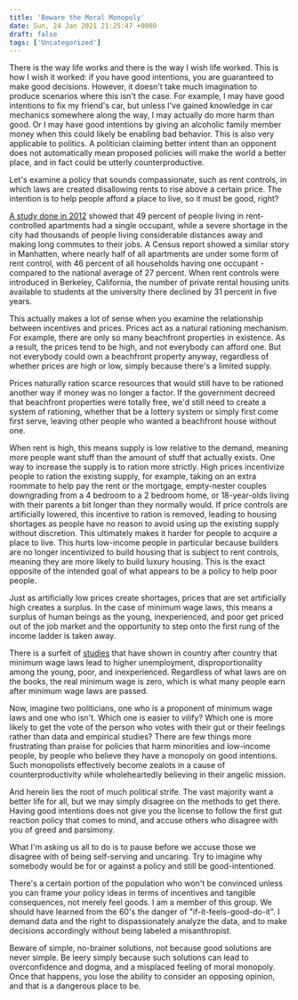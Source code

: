 ```yaml
---
title: 'Beware the Moral Monopoly'
date: Sun, 24 Jan 2021 21:25:47 +0000
draft: false
tags: ['Uncategorized']
---
```


There is the way life works and there is the way I wish life worked. This is how I wish it worked: if you have good intentions, you are guaranteed to make good decisions. However, it doesn't take much imagination to produce scenarios where this isn't the case. For example, I may have good intentions to fix my friend's car, but unless I've gained knowledge in car mechanics somewhere along the way, I may actually do more harm than good. Or I may have good intentions by giving an alcoholic family member money when this could likely be enabling bad behavior. This is also very applicable to politics. A politician claiming better intent than an opponent does not automatically mean proposed policies will make the world a better place, and in fact could be utterly counterproductive.

Let's examine a policy that sounds compassionate, such as rent controls, in which laws are created disallowing rents to rise above a certain price. The intention is to help people afford a place to live, so it must be good, right?

[A study done in 2012](https://www.sfgate.com/nation/article/More-Americans-living-alone-census-says-4769727.php) showed that 49 percent of people living in rent-controlled apartments had a single occupant, while a severe shortage in the city had thousands of people living considerable distances away and making long commutes to their jobs. A Census report showed a similar story in Manhatten, where nearly half of all apartments are under some form of rent control, with 46 percent of all households having one occupant - compared to the national average of 27 percent. When rent controls were introduced in Berkeley, California, the number of private rental housing units available to students at the university there declined by 31 percent in five years.

This actually makes a lot of sense when you examine the relationship between incentives and prices. Prices act as a natural rationing mechanism. For example, there are only so many beachfront properties in existence. As a result, the prices tend to be high, and not everybody can afford one. But not everybody could own a beachfront property anyway, regardless of whether prices are high or low, simply because there's a limited supply.

Prices naturally ration scarce resources that would still have to be rationed another way if money was no longer a factor. If the government decreed that beachfront properties were totally free, we'd still need to create a system of rationing, whether that be a lottery system or simply first come first serve, leaving other people who wanted a beachfront house without one.

When rent is high, this means supply is low relative to the demand, meaning more people want stuff than the amount of stuff that actually exists. One way to increase the supply is to ration more strictly. High prices incentivize people to ration the existing supply, for example, taking on an extra roommate to help pay the rent or the mortgage, empty-nester couples downgrading from a 4 bedroom to a 2 bedroom home, or 18-year-olds living with their parents a bit longer than they normally would. If price controls are artificially lowered, this incentive to ration is removed, leading to housing shortages as people have no reason to avoid using up the existing supply without discretion. This ultimately makes it harder for people to acquire a place to live. This hurts low-income people in particular because builders are no longer incentivized to build housing that is subject to rent controls, meaning they are more likely to build luxury housing. This is the exact opposite of the intended goal of what appears to be a policy to help poor people.

Just as artificially low prices create shortages, prices that are set artificially high creates a surplus. In the case of minimum wage laws, this means a surplus of human beings as the young, inexperienced, and poor get priced out of the job market and the opportunity to step onto the first rung of the income ladder is taken away.

There is a surfeit of [studies](https://www.fraserinstitute.org/sites/default/files/MeasuringLabourMarket2003.pdf) that have shown in country after country that minimum wage laws lead to higher unemployment, disproportionality among the young, poor, and inexperienced. Regardless of what laws are on the books, the real minimum wage is zero, which is what many people earn after minimum wage laws are passed.

Now, imagine two politicians, one who is a proponent of minimum wage laws and one who isn't. Which one is easier to vilify? Which one is more likely to get the vote of the person who votes with their gut or their feelings rather than data and empirical studies? There are few things more frustrating than praise for policies that harm minorities and low-income people, by people who believe they have a monopoly on good intentions. Such monopolists effectively become zealots in a cause of counterproductivity while wholeheartedly believing in their angelic mission.

And herein lies the root of much political strife. The vast majority want a better life for all, but we may simply disagree on the methods to get there. Having good intentions does not give you the license to follow the first gut reaction policy that comes to mind, and accuse others who disagree with you of greed and parsimony.

What I'm asking us all to do is to pause before we accuse those we disagree with of being self-serving and uncaring. Try to imagine why somebody would be for or against a policy and still be good-intentioned.

There's a certain portion of the population who won't be convinced unless you can frame your policy ideas in terms of incentives and tangible consequences, not merely feel goods. I am a member of this group. We should have learned from the 60's the danger of "if-it-feels-good-do-it". I demand data and the right to dispassionately analyze the data, and to make decisions accordingly without being labeled a misanthropist.

Beware of simple, no-brainer solutions, not because good solutions are never simple. Be leery simply because such solutions can lead to overconfidence and dogma, and a misplaced feeling of moral monopoly. Once that happens, you lose the ability to consider an opposing opinion, and that is a dangerous place to be.